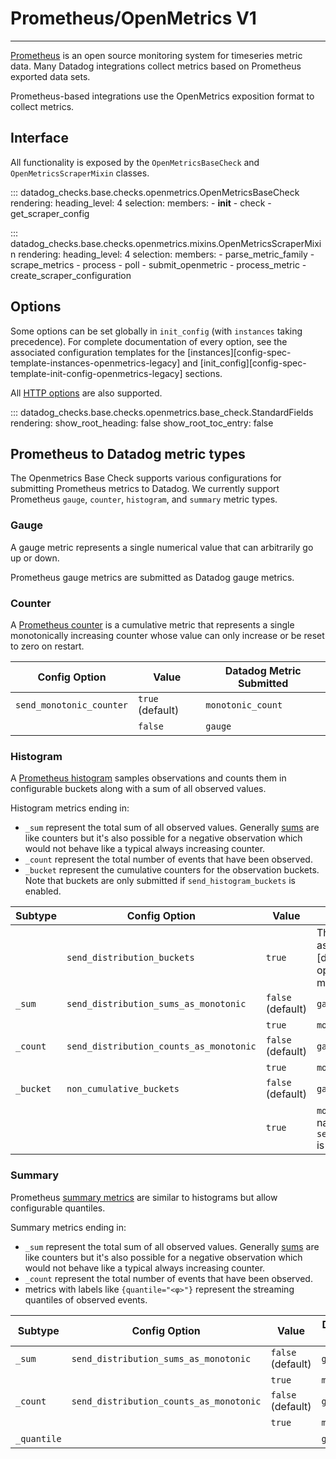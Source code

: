 # Prometheus/OpenMetrics V1

-----

[Prometheus](https://prometheus.io) is an open source monitoring system for timeseries metric data. Many Datadog 
integrations collect metrics based on Prometheus exported data sets.

Prometheus-based integrations use the OpenMetrics exposition format to collect metrics.

## Interface

All functionality is exposed by the `OpenMetricsBaseCheck` and `OpenMetricsScraperMixin` classes.

::: datadog_checks.base.checks.openmetrics.OpenMetricsBaseCheck
    rendering:
      heading_level: 4
    selection:
      members:
        - __init__
        - check
        - get_scraper_config

::: datadog_checks.base.checks.openmetrics.mixins.OpenMetricsScraperMixin
    rendering:
      heading_level: 4
    selection:
      members:
        - parse_metric_family
        - scrape_metrics
        - process
        - poll
        - submit_openmetric
        - process_metric
        - create_scraper_configuration

## Options

Some options can be set globally in `init_config` (with `instances` taking precedence).
For complete documentation of every option, see the associated configuration templates for the
[instances][config-spec-template-instances-openmetrics-legacy] and [init_config][config-spec-template-init-config-openmetrics-legacy] sections.

All [HTTP options](../base/http.md#options) are also supported.


::: datadog_checks.base.checks.openmetrics.base_check.StandardFields
    rendering:
      show_root_heading: false
      show_root_toc_entry: false

## Prometheus to Datadog metric types

The Openmetrics Base Check supports various configurations for submitting Prometheus metrics to Datadog.
We currently support Prometheus `gauge`, `counter`, `histogram`, and `summary` metric types.

### Gauge
A gauge metric represents a single numerical value that can arbitrarily go up or down.

Prometheus gauge metrics are submitted as Datadog gauge metrics.

### Counter

A [Prometheus counter](https://prometheus.io/docs/concepts/metric_types/#counter) is a cumulative metric that represents 
a single monotonically increasing counter whose value can only increase or be reset to zero on restart.

| Config Option | Value | Datadog Metric Submitted |
| ------------- | ----- | ------------------------ |
| `send_monotonic_counter` | `true` (default)| `monotonic_count` |
| &nbsp; | `false` | `gauge` |

### Histogram

A [Prometheus histogram](https://prometheus.io/docs/concepts/metric_types/#histogram) samples observations and counts 
them in configurable buckets along with a sum of all observed values.

Histogram metrics ending in:

- `_sum` represent the total sum of all observed values. Generally [sums](https://prometheus.io/docs/practices/histograms/#count-and-sum-of-observations)
 are like counters but it's also possible for a negative observation which would not behave like a typical always increasing counter.
- `_count` represent the total number of events that have been observed.
- `_bucket` represent the cumulative counters for the observation buckets. Note that buckets are only submitted if `send_histogram_buckets` is enabled.


| Subtype | Config Option | Value | Datadog Metric Submitted |
| ------- | ------------- | ----- | ------------------------ |
| &nbsp; | `send_distribution_buckets` | `true` | The entire histogram can be submitted as a single [distribution metric][datadog-distribution-metrics]. If the option is enabled, none of the subtype metrics will be submitted.
| `_sum` | `send_distribution_sums_as_monotonic` | `false` (default) | `gauge` |
| &nbsp; | &nbsp; | `true` | `monotonic_count` |
| `_count` | `send_distribution_counts_as_monotonic` | `false` (default) | `gauge` |
| &nbsp; | &nbsp; | `true` | `monotonic_count` |
| `_bucket` | `non_cumulative_buckets` | `false` (default) | `gauge` |
| &nbsp; | &nbsp; | `true` | `monotonic_count` under `.count` metric name if `send_distribution_counts_as_monotonic` is enabled. Otherwise, `gauge`. |


### Summary
Prometheus [summary metrics](https://prometheus.io/docs/concepts/metric_types/#summary) are similar to histograms but allow configurable quantiles.

Summary metrics ending in:

- `_sum` represent the total sum of all observed values. Generally [sums](https://prometheus.io/docs/practices/histograms/#count-and-sum-of-observations)
 are like counters but it's also possible for a negative observation which would not behave like a typical always increasing counter.
- `_count` represent the total number of events that have been observed.
-  metrics with labels like `{quantile="<φ>"}` represent the streaming quantiles of observed events.

| Subtype | Config Option | Value | Datadog Metric Submitted |
| ------- | ------------- | ----- | ------------------------ |
| `_sum` | `send_distribution_sums_as_monotonic` | `false` (default) |`gauge` |
| &nbsp; | &nbsp; | `true` | `monotonic_count` |
| `_count` | `send_distribution_counts_as_monotonic` | `false` (default) | `gauge` |
| &nbsp; | &nbsp; | `true` | `monotonic_count` |
| `_quantile` | &nbsp; | &nbsp; | `gauge` |
